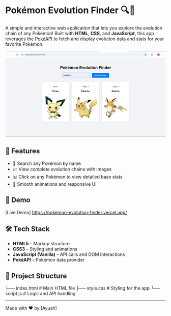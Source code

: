# Pokémon Evolution Finder 🔍🧬

A simple and interactive web application that lets you explore the evolution chain of any Pokémon! Built with **HTML**, **CSS**, and **JavaScript**, this app leverages the [PokéAPI](https://pokeapi.co/) to fetch and display evolution data and stats for your favorite Pokémon.

![Screenshot](https://github.com/turing-complete1509/Pokemon_Evolution_Finder/blob/main/pokemon.png)


## 🌟 Features

- 🔎 Search any Pokémon by name
- 📈 View complete evolution chains with images
- 📊 Click on any Pokémon to view detailed base stats
- 🎨 Smooth animations and responsive UI

## 🚀 Demo

[Live Demo] https://pokemon-evolution-finder.vercel.app/

## 🛠️ Tech Stack

- **HTML5** – Markup structure
- **CSS3** – Styling and animations
- **JavaScript (Vanilla)** – API calls and DOM interactions
- **PokéAPI** – Pokémon data provider

## 📂 Project Structure
├── index.html       # Main HTML file
├── style.css        # Styling for the app
└── script.js        # Logic and API handling

---
Made with ❤️ by [Ayush]

